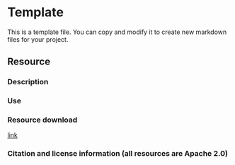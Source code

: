 # Template 
This is a template file. You can copy and modify it to create new markdown files for your project.

## Resource

### Description

### Use

### Resource download
[link](link)

### Citation and license information (all resources are Apache 2.0)